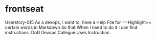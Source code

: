 # frontseat

Userstory-015
As a devops,
I want to, 
have a Help File for
==Highlight== certain words in Markdown
So that
When I need to do it I can find instructions.
DoD
Devops Callegue Uses Instruction.
